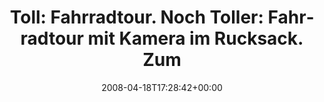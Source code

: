 ---
retweeted: false
source: <a href="http://twitter.com" rel="nofollow">Twitter Web Client</a>
entities:
  hashtags: []
  symbols: []
  user_mentions: []
  urls: []
display_text_range:
- '0'
- '108'
favorite_count: '0'
id_str: '792000925'
truncated: false
retweet_count: '0'
id: '792000925'
created_at: Fri Apr 18 17:28:42 +0000 2008
favorited: false
full_text: 'Toll: Fahrradtour. Noch Toller: Fahrradtour mit Kamera im Rucksack. Zum
  Kotzen: CF Karte daheim vergessen...'
lang: de
tags:
- pesos/twitter
date: '2008-04-18T17:28:42+00:00'
src: https://twitter.com/bascht/status/792000925
original_url: https://twitter.com/bascht/status/792000925
type: twitter_tweet
text: 'Toll: Fahrradtour. Noch Toller: Fahrradtour mit Kamera im Rucksack. Zum Kotzen:
  CF Karte daheim vergessen...'
title: 'Toll: Fahrradtour. Noch Toller: Fahrradtour mit Kamera im Rucksack. Zum'

---